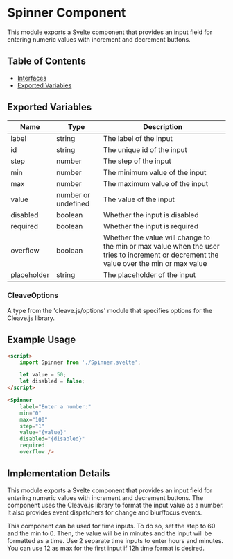 # Spinner Component

This module exports a Svelte component that provides an input field for entering numeric values with increment and decrement buttons.

## Table of Contents

-   [Interfaces](#interfaces)
-   [Exported Variables](#exported-variables)

## Exported Variables

| Name        | Type                | Description                                                                                                                             |
| ----------- | ------------------- | --------------------------------------------------------------------------------------------------------------------------------------- |
| label       | string              | The label of the input                                                                                                                  |
| id          | string              | The unique id of the input                                                                                                              |
| step        | number              | The step of the input                                                                                                                   |
| min         | number              | The minimum value of the input                                                                                                          |
| max         | number              | The maximum value of the input                                                                                                          |
| value       | number or undefined | The value of the input                                                                                                                  |
| disabled    | boolean             | Whether the input is disabled                                                                                                           |
| required    | boolean             | Whether the input is required                                                                                                           |
| overflow    | boolean             | Whether the value will change to the min or max value when the user tries to increment or decrement the value over the min or max value |
| placeholder | string              | The placeholder of the input                                                                                                            |

### CleaveOptions

A type from the 'cleave.js/options' module that specifies options for the Cleave.js library.

## Example Usage

```html
<script>
	import Spinner from './Spinner.svelte';

	let value = 50;
	let disabled = false;
</script>

<Spinner
	label="Enter a number:"
	min="0"
	max="100"
	step="1"
	value="{value}"
	disabled="{disabled}"
	required
	overflow />
```

## Implementation Details

This module exports a Svelte component that provides an input field for entering numeric values with increment and decrement buttons. The component uses the Cleave.js library to format the input value as a number. It also provides event dispatchers for change and blur/focus events.

This component can be used for time inputs. To do so, set the step to 60 and the min to 0. Then, the value will be in minutes and the input will be formatted as a time. Use 2 separate time inputs to enter hours and minutes. You can use 12 as max for the first input if 12h time format is desired.
